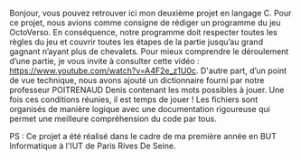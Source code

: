 Bonjour, vous pouvez retrouver ici mon deuxième projet en langage C. Pour ce projet, nous avions comme consigne de rédiger un programme du jeu OctoVerso. En conséquence, notre programme doit respecter toutes les règles du jeu et couvrir toutes les étapes de la partie jusqu’au grand gagnant n’ayant plus de chevalets. Pour mieux comprendre le déroulement d’une partie, je vous invite à consulter cette vidéo : https://www.youtube.com/watch?v=A4F2e_z1U0c. D'autre part, d’un point de vue technique, nous avons ajouté un dictionnaire fourni par notre professeur POITRENAUD Denis contenant les mots possibles à jouer. Une fois ces conditions réunies, il est temps de jouer ! 
Les fichiers sont organisés de manière logique avec une documentation rigoureuse qui permet une meilleure compréhension du code par tous. 

PS : Ce projet a été réalisé dans le cadre de ma première année en BUT Informatique à l'IUT de Paris Rives De Seine. 
